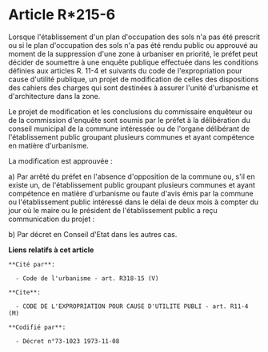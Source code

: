 # Article R*215-6

Lorsque l'établissement d'un plan d'occupation des sols n'a pas été prescrit ou si le plan d'occupation des sols n'a pas été
rendu public ou approuvé au moment de la suppression d'une zone à urbaniser en priorité, le préfet peut décider de soumettre
à une enquête publique effectuée dans les conditions définies aux articles R. 11-4 et suivants du code de l'expropriation
pour cause d'utilité publique, un projet de modification de celles des dispositions des cahiers des charges qui sont
destinées à assurer l'unité d'urbanisme et d'architecture dans la zone.

Le projet de modification et les conclusions du commissaire enquêteur ou de la commission d'enquête sont soumis par le préfet
à la délibération du conseil municipal de la commune intéressée ou de l'organe délibérant de l'établissement public groupant
plusieurs communes et ayant compétence en matière d'urbanisme.

La modification est approuvée :

a) Par arrêté du préfet en l'absence d'opposition de la commune ou, s'il en existe un, de l'établissement public groupant
plusieurs communes et ayant compétence en matière d'urbanisme ou faute d'avis émis par la commune ou l'établissement public
intéressé dans le délai de deux mois à compter du jour où le maire ou le président de l'établissement public a reçu
communication du projet :

b) Par décret en Conseil d'Etat dans les autres cas.

**Liens relatifs à cet article**

	**Cité par**:

	  - Code de l'urbanisme - art. R318-15 (V)

	**Cite**:

	  - CODE DE L'EXPROPRIATION POUR CAUSE D'UTILITE PUBLI - art. R11-4 (M)

	**Codifié par**:

	  - Décret n°73-1023 1973-11-08
